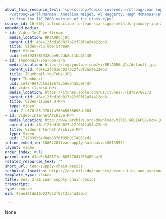 ```yaml
---
about_this_resource_text: '<p><strong>Topics covered: </strong>Lean supply chain basics</p><p><strong>Instructor:
  </strong>Earll Murman, Annalisa Weigel, Al Haggerty, Hugh McManus</p><p>This video
  is from the IAP 2008 version of the class.</p>'
course_id: 16-660j-introduction-to-lean-six-sigma-methods-january-iap-2012
embedded_media:
- id: Video-YouTube-Stream
  media_location: 8RlA0D6cjDc
  parent_uid: 46ae12fdd16d027b22f03f2a54a22eb3
  title: Video-YouTube-Stream
  type: Video
  uid: fe5f924783932dbe9c2db8cf1bb23440
- id: Thumbnail-YouTube-JPG
  media_location: https://img.youtube.com/vi/8RlA0D6cjDc/default.jpg
  parent_uid: 46ae12fdd16d027b22f03f2a54a22eb3
  title: Thumbnail-YouTube-JPG
  type: Thumbnail
  uid: 1e4249ef3d1e11867a55e6a4a55094d7
- id: Video-iTunesU-MP4
  media_location: https://itunes.apple.com/us/itunes-u/id789768272
  parent_uid: 46ae12fdd16d027b22f03f2a54a22eb3
  title: Video-iTunes U-MP4
  type: Video
  uid: 7fc670f65e9704fa700b5638698dc503
- id: Video-InternetArchive-MP4
  media_location: http://www.archive.org/download/MIT16.660IAP08/ocw-16.660-iap08-ses2-2_300k.mp4
  parent_uid: 46ae12fdd16d027b22f03f2a54a22eb3
  title: Video-Internet Archive-MP4
  type: Video
  uid: 1717339b5ad0ab8376f05b8174958ed1
inline_embed_id: 30864281leansupplychainbasics50139939
layout: video
order_index: null
parent_uid: 41be8c543171ea8058784f750489aaf0
related_resources_text: ''
short_url: lean-supply-chain-basics
technical_location: https://ocw.mit.edu/courses/aeronautics-and-astronautics/16-660j-introduction-to-lean-six-sigma-methods-january-iap-2012/lecture-videos/lean-supply-chain-basics
template_type: Tabbed
title: Ses. 2-2E Lean supply chain basics
transcript: ''
type: course
uid: 46ae12fdd16d027b22f03f2a54a22eb3

---
```

None